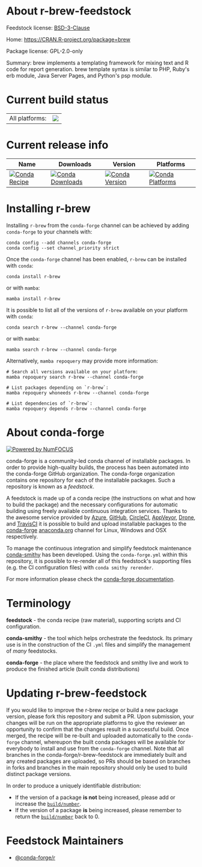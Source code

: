 About r-brew-feedstock
======================

Feedstock license: [BSD-3-Clause](https://github.com/conda-forge/r-brew-feedstock/blob/main/LICENSE.txt)

Home: https://CRAN.R-project.org/package=brew

Package license: GPL-2.0-only

Summary: brew implements a templating framework for mixing text and R code for report generation. brew template syntax is similar to PHP, Ruby's erb module, Java Server Pages, and Python's psp module.

Current build status
====================


<table><tr><td>All platforms:</td>
    <td>
      <a href="https://dev.azure.com/conda-forge/feedstock-builds/_build/latest?definitionId=1013&branchName=main">
        <img src="https://dev.azure.com/conda-forge/feedstock-builds/_apis/build/status/r-brew-feedstock?branchName=main">
      </a>
    </td>
  </tr>
</table>

Current release info
====================

| Name | Downloads | Version | Platforms |
| --- | --- | --- | --- |
| [![Conda Recipe](https://img.shields.io/badge/recipe-r--brew-green.svg)](https://anaconda.org/conda-forge/r-brew) | [![Conda Downloads](https://img.shields.io/conda/dn/conda-forge/r-brew.svg)](https://anaconda.org/conda-forge/r-brew) | [![Conda Version](https://img.shields.io/conda/vn/conda-forge/r-brew.svg)](https://anaconda.org/conda-forge/r-brew) | [![Conda Platforms](https://img.shields.io/conda/pn/conda-forge/r-brew.svg)](https://anaconda.org/conda-forge/r-brew) |

Installing r-brew
=================

Installing `r-brew` from the `conda-forge` channel can be achieved by adding `conda-forge` to your channels with:

```
conda config --add channels conda-forge
conda config --set channel_priority strict
```

Once the `conda-forge` channel has been enabled, `r-brew` can be installed with `conda`:

```
conda install r-brew
```

or with `mamba`:

```
mamba install r-brew
```

It is possible to list all of the versions of `r-brew` available on your platform with `conda`:

```
conda search r-brew --channel conda-forge
```

or with `mamba`:

```
mamba search r-brew --channel conda-forge
```

Alternatively, `mamba repoquery` may provide more information:

```
# Search all versions available on your platform:
mamba repoquery search r-brew --channel conda-forge

# List packages depending on `r-brew`:
mamba repoquery whoneeds r-brew --channel conda-forge

# List dependencies of `r-brew`:
mamba repoquery depends r-brew --channel conda-forge
```


About conda-forge
=================

[![Powered by
NumFOCUS](https://img.shields.io/badge/powered%20by-NumFOCUS-orange.svg?style=flat&colorA=E1523D&colorB=007D8A)](https://numfocus.org)

conda-forge is a community-led conda channel of installable packages.
In order to provide high-quality builds, the process has been automated into the
conda-forge GitHub organization. The conda-forge organization contains one repository
for each of the installable packages. Such a repository is known as a *feedstock*.

A feedstock is made up of a conda recipe (the instructions on what and how to build
the package) and the necessary configurations for automatic building using freely
available continuous integration services. Thanks to the awesome service provided by
[Azure](https://azure.microsoft.com/en-us/services/devops/), [GitHub](https://github.com/),
[CircleCI](https://circleci.com/), [AppVeyor](https://www.appveyor.com/),
[Drone](https://cloud.drone.io/welcome), and [TravisCI](https://travis-ci.com/)
it is possible to build and upload installable packages to the
[conda-forge](https://anaconda.org/conda-forge) [anaconda.org](https://anaconda.org/)
channel for Linux, Windows and OSX respectively.

To manage the continuous integration and simplify feedstock maintenance
[conda-smithy](https://github.com/conda-forge/conda-smithy) has been developed.
Using the ``conda-forge.yml`` within this repository, it is possible to re-render all of
this feedstock's supporting files (e.g. the CI configuration files) with ``conda smithy rerender``.

For more information please check the [conda-forge documentation](https://conda-forge.org/docs/).

Terminology
===========

**feedstock** - the conda recipe (raw material), supporting scripts and CI configuration.

**conda-smithy** - the tool which helps orchestrate the feedstock.
                   Its primary use is in the construction of the CI ``.yml`` files
                   and simplify the management of *many* feedstocks.

**conda-forge** - the place where the feedstock and smithy live and work to
                  produce the finished article (built conda distributions)


Updating r-brew-feedstock
=========================

If you would like to improve the r-brew recipe or build a new
package version, please fork this repository and submit a PR. Upon submission,
your changes will be run on the appropriate platforms to give the reviewer an
opportunity to confirm that the changes result in a successful build. Once
merged, the recipe will be re-built and uploaded automatically to the
`conda-forge` channel, whereupon the built conda packages will be available for
everybody to install and use from the `conda-forge` channel.
Note that all branches in the conda-forge/r-brew-feedstock are
immediately built and any created packages are uploaded, so PRs should be based
on branches in forks and branches in the main repository should only be used to
build distinct package versions.

In order to produce a uniquely identifiable distribution:
 * If the version of a package **is not** being increased, please add or increase
   the [``build/number``](https://docs.conda.io/projects/conda-build/en/latest/resources/define-metadata.html#build-number-and-string).
 * If the version of a package **is** being increased, please remember to return
   the [``build/number``](https://docs.conda.io/projects/conda-build/en/latest/resources/define-metadata.html#build-number-and-string)
   back to 0.

Feedstock Maintainers
=====================

* [@conda-forge/r](https://github.com/conda-forge/r/)

